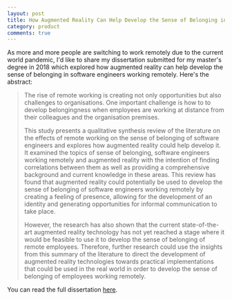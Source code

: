 ```yaml
---
layout: post
title: How Augmented Reality Can Help Develop the Sense of Belonging in Software Engineers Working Remotely
category: product
comments: true
---
```


As more and more people are switching to work remotely due to the current world pandemic, I'd like to share my dissertation submitted for my master's degree in 2018 which explored how augmented reality can help develop the sense of belonging in software engineers working remotely. Here's the abstract:

> The rise of remote working is creating not only opportunities but also challenges to organisations. One important challenge is how to to develop belongingness when employees are working at distance from their colleagues and the organisation premises.
>
> This study presents a qualitative synthesis review of the literature on the effects of remote working on the sense of belonging of software engineers and explores how augmented reality could help develop it. It examined the topics of sense of belonging, software engineers working remotely and augmented reality with the intention of finding correlations between them as well as providing a comprehensive background and current knowledge in these areas. This review has found that augmented reality could potentially be used to develop the sense of belonging of software engineers working remotely by creating a feeling of presence, allowing for the development of an identity and generating opportunities for informal communication to take place.
>
> However, the research has also shown that the current state-of-the-art augmented reality technology has not yet reached a stage where it would be feasible to use it to develop the sense of belonging of remote employees. Therefore, further research could use the insights from this summary of the literature to direct the development of augmented reality technologies towards practical implementations that could be used in the real world in order to develop the sense of belonging of employees working remotely.

You can read the full dissertation [here](/assets/articles/ramalho_luis_2018.pdf).
